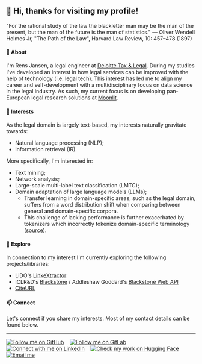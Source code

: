 ## 👋 Hi, thanks for visiting my profile!
"For the rational study of the law the blackletter man may be the man of the present, but the man of the future is the man of statistics." — Oliver Wendell Holmes Jr, "The Path of the Law", Harvard Law Review, 10: 457–478 (1897)

#### 🌱 About
I'm Rens Jansen, a legal engineer at [Deloitte Tax & Legal](https://www2.deloitte.com/nl/nl/services/legal.html). During my studies I've developed an interest in how legal services can be improved with the help of technology (i.e. legal tech). This interest has led me to align my career and self-development with a multidisciplinary focus on data science in the legal industry. As such, my current focus is on developing pan-European legal research solutions at [Moonlit](https://www.moonlit.ai/). 

#### 👀 Interests
As the legal domain is largely text-based, my interests naturally gravitate towards:
- Natural language processing (NLP);
- Information retrieval (IR).

More specifically, I'm interested in:
- Text mining;
- Network analysis;
- Large-scale multi-label text classification (LMTC);
- Domain adaptation of large language models (LLMs);
  - Transfer learning in domain-specific areas, such as the legal domain, suffers from a word distribution shift when comparing between general and domain-specific corpora. 
  - This challenge of lacking performance is further exacerbated by tokenizers which incorrectly tokenize domain-specific terminology ([source](https://www.linkedin.com/posts/bommarito_not-all-tokens-are-created-equal-not-all-activity-7163537080109809664-ZRUp)).

#### 🔎 Explore
In connection to my interest I'm currently exploring the following projects/libraries:
- LiDO's [LinkeXtractor](https://gitlab.com/koop/ld/lx/linkextractor)
- ICLR&D's [Blackstone](https://github.com/ICLRandD/Blackstone) / Addleshaw Goddard's [Blackstone Web API](https://github.com/Addleshaw-Goddard/Blackstone-Web-API)
- [CiteURL](https://github.com/raindrum/citeurl)

#### 📫 Connect
Let's connect if you share my interests. Most of my contact details can be found below.

***

<!-- Social buttons -->
<div align="left">
  	<a href="https://github.com/romjansen"><img src="https://img.shields.io/badge/GitHub-0077B5?label?label=GitHub&style=social&logo=github" alt="Follow me on GitHub"></a>
	&nbsp;&nbsp;
	<a href="https://gitlab.com/romjansen"><img src="https://img.shields.io/badge/GitLab-0077B5?label?label=GitLab&style=social&logo=gitlab" alt="Follow me on GitLab"></a>
	&nbsp;&nbsp;
	<a href="https://linkedin.com/in/romjansen"><img src="https://img.shields.io/badge/LinkedIn-0077B5?label?label=LinkedIn&style=social&logo=linkedin" alt="Connect with me on LinkedIn"></a>
	&nbsp;&nbsp;
	<a href="https://huggingface.co/romjansen"><img src="https://img.shields.io/badge/HuggingFace--_.svg?label=%F0%9F%A4%97%20Hugging%20Face&style=social" alt="Check my work on Hugging Face"></a>
	&nbsp;&nbsp;
	<a href="mailto:romjansen@outlook.com"><img src="https://img.shields.io/badge/email--_.svg?label?label=Email&style=social&logo=minutemailer" alt="Email me"></a>
</div>

